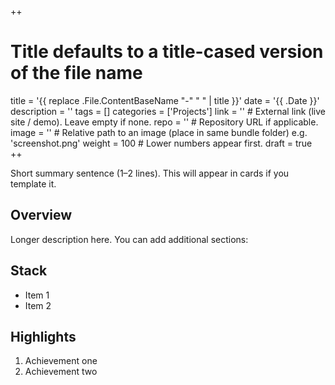 ++

# Title defaults to a title-cased version of the file name

title = '{{ replace .File.ContentBaseName "-" " " | title }}'
date = '{{ .Date }}'
description = ''
tags = []
categories = ['Projects']
link = '' # External link (live site / demo). Leave empty if none.
repo = '' # Repository URL if applicable.
image = '' # Relative path to an image (place in same bundle folder) e.g. 'screenshot.png'
weight = 100 # Lower numbers appear first.
draft = true
++

Short summary sentence (1–2 lines). This will appear in cards if you template it.

## Overview

Longer description here. You can add additional sections:

## Stack

- Item 1
- Item 2

## Highlights

1. Achievement one
2. Achievement two

<!-- Add any resources (images) in a page bundle: create folder `projects/your-slug/` with an `index.md` -->

